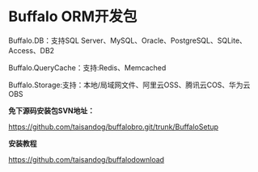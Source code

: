 # Buffalo ORM开发包



Buffalo.DB：支持SQL Server、MySQL、Oracle、PostgreSQL、SQLite、Access、DB2

Buffalo.QueryCache：支持:Redis、Memcached

Buffalo.Storage:支持：本地/局域网文件、阿里云OSS、腾讯云COS、华为云OBS


__免下源码安装包SVN地址：__

https://github.com/taisandog/buffalobro.git/trunk/BuffaloSetup

__安装教程__

https://github.com/taisandog/buffalodownload
